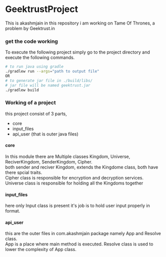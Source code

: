 # GeektrustProject
This is akashmjain in this repository i am working on Tame Of Thrones, a problem by Geektrust.in 
### get the code working
To execute the following project simply go to the project directory and execute the following commands.
```bash
# to run java using gradle 
./gradlew run --args="path to output file"
OR
# to generate jar file in ./build/libs/  
# jar file will be named geektrust.jar
./gradlew build 
```
### Working of a project 
this project consist of 3 parts,
* core
* input_files
* api_user (that is outer java files)

#### core 
In this module there are Multiple classes Kingdom, Universe, ReciverKingdom, SenderKingdom, Cipher.<br>
both sender and reciver Kingdom, extends the Kingdome class, both have there spcial traits.<br>
Cipher class is responsible for encryption and decryption services.<br>
Universe class is responsible for holding all the Kingdoms together<br>

#### input_files
here only Input class is present it's job is to hold user input properly in format.
#### api_user
this are the outer files in com.akashmjain package namely App and Resolve class. <br>
App is a place where main method is executed.
Resolve class is used to lower the complexity of App class.


